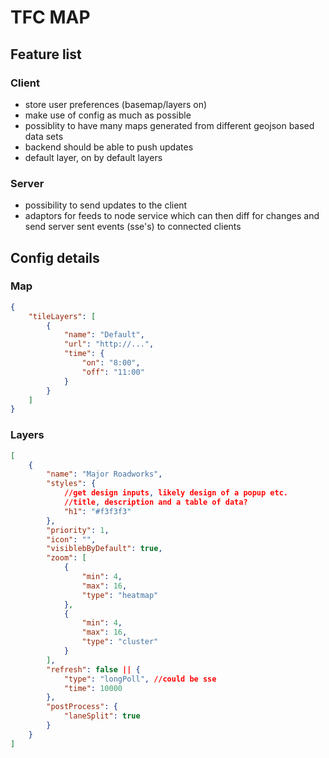 TFC MAP
=======

## Feature list
### Client
* store user preferences (basemap/layers on)
* make use of config as much as possible
* possiblity to have many maps generated from different geojson based data sets
* backend should be able to push updates
* default layer, on by default layers

### Server
* possibility to send updates to the client
* adaptors for feeds to node service which can then diff for changes and send server sent events (sse's) to connected clients

## Config details

### Map
```json
{
    "tileLayers": [
        {
            "name": "Default",
            "url": "http://...",
            "time": {
                "on": "8:00",
                "off": "11:00"
            }
        }
    ]
}
```

### Layers
```json
[
    {
        "name": "Major Roadworks",
        "styles": {
            //get design inputs, likely design of a popup etc.
            //title, description and a table of data?
            "h1": "#f3f3f3"
        },
        "priority": 1,
        "icon": "",
        "visiblebByDefault": true,
        "zoom": [
            {
                "min": 4,
                "max": 16,
                "type": "heatmap"
            },
            {
                "min": 4,
                "max": 16,
                "type": "cluster"
            }
        ],
        "refresh": false || {
            "type": "longPoll", //could be sse
            "time": 10000
        },
        "postProcess": {
            "laneSplit": true
        }
    }
]
```
